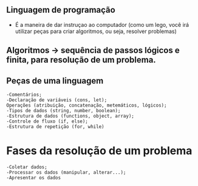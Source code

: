 ## Linguagem de programação
 - É a maneira de dar instruçao ao computador (como um lego, você irá utilizar peças para criar algoritmos, ou seja, resolver problemas)


## Algoritmos -> sequência de passos lógicos e finita, para resolução de um problema.

## Peças de uma linguagem
    -Comentários;
    -Declaração de variáveis (cons, let);
    Operações (atribuição, concatenação, metemáticos, lógicos);
    -Tipos de dados (string, number, boolean);
    -Estrutura de dados (functions, object, array);
    -Controle de fluxo (if, else);
    -Estrutura de repetição (for, while)

# Fases da resolução de um problema
    -Coletar dados;
    -Processar os dados (manipular, alterar...);
    -Apresentar os dados